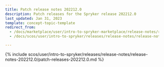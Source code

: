 ```yaml
---
title: Patch release notes 202212.0
description: Patch releases for the Spryker release 202212.0
last_updated: Jan 31, 2023
template: concept-topic-template
redirect_from:
  - /docs/marketplace/user/intro-to-spryker-marketplace/release-notes/release-notes-202212.0/patch-releases-202212.0.html
  - /docs/scos/user/intro-to-spryker/releases/release-notes/release-notes-202212.0/patch-releases-202212.0.html

---
```


{% include scos/user/intro-to-spryker/releases/release-notes/release-notes-202212.0/patch-releases-202212.0.md %} <!-- To edit, see /_includes/scos/user/intro-to-spryker/releases/release-notes/release-notes-202212.0/patch-releases-202212.0.md-->
